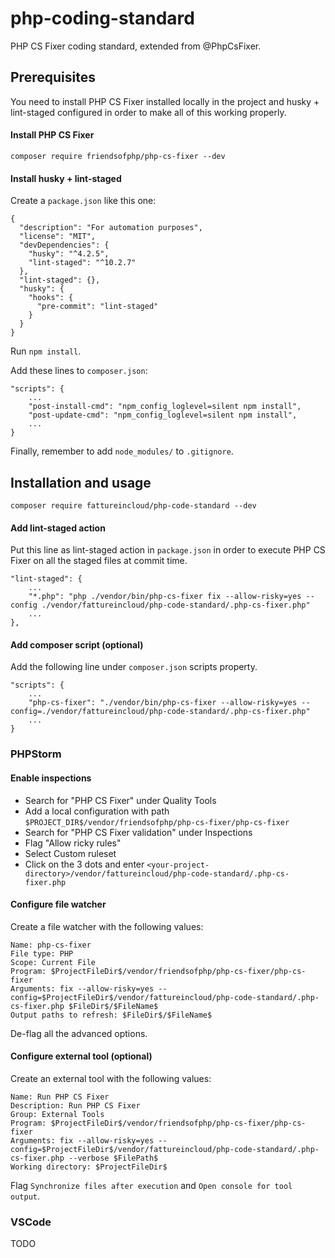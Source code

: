 # php-coding-standard
PHP CS Fixer coding standard, extended from @PhpCsFixer.

## Prerequisites
You need to install PHP CS Fixer installed locally in the project and husky + lint-staged configured in order to make all of this working properly.

#### Install PHP CS Fixer
```
composer require friendsofphp/php-cs-fixer --dev
```

#### Install husky + lint-staged
Create a `package.json` like this one:
```
{
  "description": "For automation purposes",
  "license": "MIT",
  "devDependencies": {
    "husky": "^4.2.5",
    "lint-staged": "^10.2.7"
  },
  "lint-staged": {},
  "husky": {
    "hooks": {
      "pre-commit": "lint-staged"
    }
  }
}
```
Run `npm install`.

Add these lines to `composer.json`:
```
"scripts": {
    ...
    "post-install-cmd": "npm_config_loglevel=silent npm install",
    "post-update-cmd": "npm_config_loglevel=silent npm install",
    ...
}
```
Finally, remember to add `node_modules/` to `.gitignore`.

## Installation and usage

```
composer require fattureincloud/php-code-standard --dev
```

#### Add lint-staged action
Put this line as lint-staged action in `package.json` in order to execute PHP CS Fixer on all the staged files at commit time.
```
"lint-staged": {
    ...
    "*.php": "php ./vendor/bin/php-cs-fixer fix --allow-risky=yes --config ./vendor/fattureincloud/php-code-standard/.php-cs-fixer.php"
    ...
},
```

#### Add composer script (optional)
Add the following line under `composer.json` scripts property.
```
"scripts": {
    ...
    "php-cs-fixer": "./vendor/bin/php-cs-fixer --allow-risky=yes --config=./vendor/fattureincloud/php-code-standard/.php-cs-fixer.php"
    ...
}
```

### PHPStorm

#### Enable inspections
- Search for "PHP CS Fixer" under Quality Tools
- Add a local configuration with path `$PROJECT_DIR$/vendor/friendsofphp/php-cs-fixer/php-cs-fixer`
- Search for "PHP CS Fixer validation" under Inspections
- Flag "Allow ricky rules"
- Select Custom ruleset
- Click on the 3 dots and enter `<your-project-directory>/vendor/fattureincloud/php-code-standard/.php-cs-fixer.php`

#### Configure file watcher
Create a file watcher with the following values:
```
Name: php-cs-fixer
File type: PHP
Scope: Current File
Program: $ProjectFileDir$/vendor/friendsofphp/php-cs-fixer/php-cs-fixer
Arguments: fix --allow-risky=yes --config=$ProjectFileDir$/vendor/fattureincloud/php-code-standard/.php-cs-fixer.php $FileDir$/$FileName$
Output paths to refresh: $FileDir$/$FileName$
```
De-flag all the advanced options.

#### Configure external tool (optional)
Create an external tool with the following values:
```
Name: Run PHP CS Fixer
Description: Run PHP CS Fixer
Group: External Tools
Program: $ProjectFileDir$/vendor/friendsofphp/php-cs-fixer/php-cs-fixer
Arguments: fix --allow-risky=yes --config=$ProjectFileDir$/vendor/fattureincloud/php-code-standard/.php-cs-fixer.php --verbose $FilePath$
Working directory: $ProjectFileDir$
```
Flag `Synchronize files after execution` and `Open console for tool output`.

### VSCode
TODO
